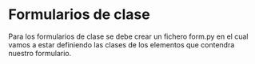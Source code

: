 # Formularios de clase

Para los formularios de clase se debe crear un fichero form.py en el cual vamos a estar definiendo las clases de los elementos que contendra nuestro formulario.
